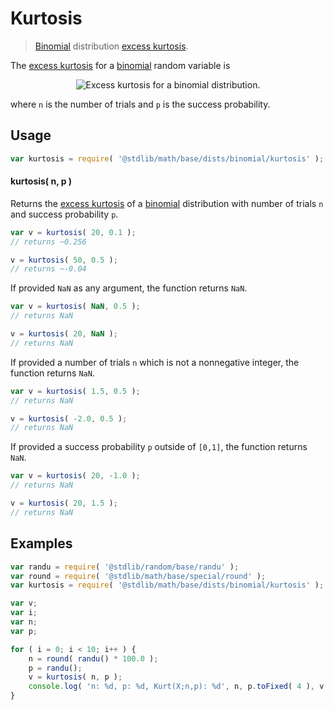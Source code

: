 # Kurtosis

> [Binomial][binomial-distribution] distribution [excess kurtosis][kurtosis].

<!-- Section to include introductory text. Make sure to keep an empty line after the intro `section` element and another before the `/section` close. -->

<section class="intro">

The [excess kurtosis][kurtosis] for a [binomial][binomial-distribution] random variable is

<!-- <equation class="equation" label="eq:binomial_kurtosis" align="center" raw="\operatorname{Kurt}\left( X \right) = {\frac {1-6p(1-p)}{np(1-p)}}" alt="Excess kurtosis for a binomial distribution."> -->

<div class="equation" align="center" data-raw-text="\operatorname{Kurt}\left( X \right) = {\frac {1-6p(1-p)}{np(1-p)}}" data-equation="eq:binomial_kurtosis">
    <img src="https://cdn.rawgit.com/stdlib-js/stdlib/6c7e930588674097b03b3201c5d368532bba6c67/lib/node_modules/@stdlib/math/base/dists/binomial/kurtosis/docs/img/equation_binomial_kurtosis.svg" alt="Excess kurtosis for a binomial distribution.">
    <br>
</div>

<!-- </equation> -->

where `n` is the number of trials and `p` is the success probability.

</section>

<!-- /.intro -->

<!-- Package usage documentation. -->

<section class="usage">

## Usage

```javascript
var kurtosis = require( '@stdlib/math/base/dists/binomial/kurtosis' );
```

#### kurtosis( n, p )

Returns the [excess kurtosis][kurtosis] of a [binomial][binomial-distribution] distribution with number of trials `n` and success probability `p`.

```javascript
var v = kurtosis( 20, 0.1 );
// returns ~0.256

v = kurtosis( 50, 0.5 );
// returns ~-0.04
```

If provided `NaN` as any argument, the function returns `NaN`.

```javascript
var v = kurtosis( NaN, 0.5 );
// returns NaN

v = kurtosis( 20, NaN );
// returns NaN
```

If provided a number of trials `n` which is not a nonnegative integer, the function returns `NaN`.

```javascript
var v = kurtosis( 1.5, 0.5 );
// returns NaN

v = kurtosis( -2.0, 0.5 );
// returns NaN
```

If provided a success probability `p` outside of `[0,1]`, the function returns `NaN`.

```javascript
var v = kurtosis( 20, -1.0 );
// returns NaN

v = kurtosis( 20, 1.5 );
// returns NaN
```

</section>

<!-- /.usage -->

<!-- Package usage notes. Make sure to keep an empty line after the `section` element and another before the `/section` close. -->

<section class="notes">

</section>

<!-- /.notes -->

<!-- Package usage examples. -->

<section class="examples">

## Examples

<!-- eslint no-undef: "error" -->

```javascript
var randu = require( '@stdlib/random/base/randu' );
var round = require( '@stdlib/math/base/special/round' );
var kurtosis = require( '@stdlib/math/base/dists/binomial/kurtosis' );

var v;
var i;
var n;
var p;

for ( i = 0; i < 10; i++ ) {
    n = round( randu() * 100.0 );
    p = randu();
    v = kurtosis( n, p );
    console.log( 'n: %d, p: %d, Kurt(X;n,p): %d', n, p.toFixed( 4 ), v.toFixed( 4 ) );
}
```

</section>

<!-- /.examples -->

<!-- Section to include cited references. If references are included, add a horizontal rule *before* the section. Make sure to keep an empty line after the `section` element and another before the `/section` close. -->

<section class="references">

</section>

<!-- /.references -->

<!-- Section for all links. Make sure to keep an empty line after the `section` element and another before the `/section` close. -->

<section class="links">

[binomial-distribution]: https://en.wikipedia.org/wiki/Binomial_distribution

[kurtosis]: https://en.wikipedia.org/wiki/Kurtosis

</section>

<!-- /.links -->
